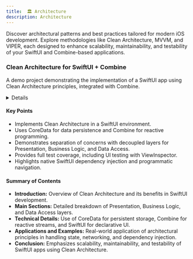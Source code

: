 ```yaml
---
title:  🏛️ Architecture
description: Architecture
---
```


Discover architectural patterns and best practices tailored for modern iOS development. Explore methodologies like Clean Architecture, MVVM, and VIPER, each designed to enhance scalability, maintainability, and testability of your SwiftUI and Combine-based applications.

### Clean Architecture for SwiftUI + Combine

A demo project demonstrating the implementation of a SwiftUI app using Clean Architecture principles, integrated with Combine.

<details>
**URL:** [Clean Architecture SwiftUI GitHub Repository](https://github.com/nalexn/clean-architecture-swiftui)

**Published:** N/A  
**Last Updated:** N/A

**Authors:** `Alexey Naumov`

**Tags:**  
`swift`, `swiftui`, `mvvm`, `clean-architecture`, `coredata`

</details>

#### Key Points
- Implements Clean Architecture in a SwiftUI environment.
- Uses CoreData for data persistence and Combine for reactive programming.
- Demonstrates separation of concerns with decoupled layers for Presentation, Business Logic, and Data Access.
- Provides full test coverage, including UI testing with ViewInspector.
- Highlights native SwiftUI dependency injection and programmatic navigation.

#### Summary of Contents
- **Introduction:** Overview of Clean Architecture and its benefits in SwiftUI development.
- **Main Sections:** Detailed breakdown of Presentation, Business Logic, and Data Access layers.
- **Technical Details:** Use of CoreData for persistent storage, Combine for reactive streams, and SwiftUI for declarative UI.
- **Applications and Examples:** Real-world application of architectural principles in handling state, networking, and dependency injection.
- **Conclusion:** Emphasizes scalability, maintainability, and testability of SwiftUI apps using Clean Architecture.

<LinkCard title="Read Full Article" href="https://github.com/nalexn/clean-architecture-swiftui" />
